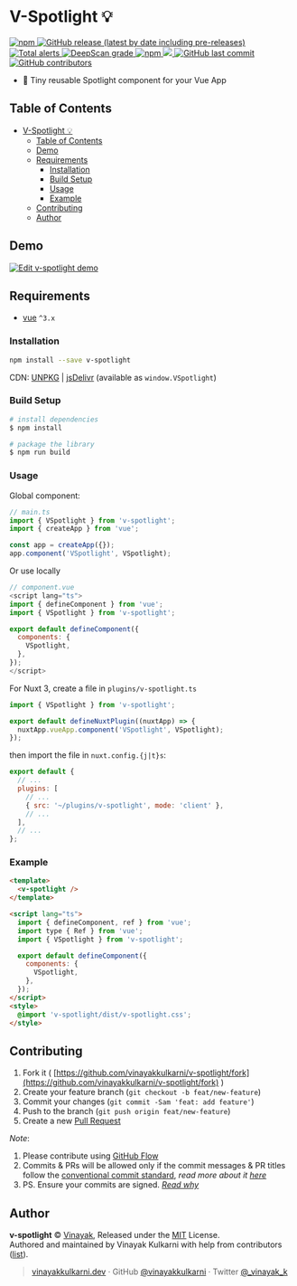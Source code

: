# V-Spotlight 💡

<a title="npm" href="https://www.npmjs.com/package/v-spotlight" rel="nofollow">
  <img alt="npm" src="https://img.shields.io/npm/v/v-spotlight?label=npm%40latest&logo=npm">
</a>
<a title="GitHub Release" href="https://github.com/vinayakkulkarni/v-spotlight/releases" rel="nofollow">
  <img alt="GitHub release (latest by date including pre-releases)" src="https://img.shields.io/github/v/release/vinayakkulkarni/v-spotlight?include_prereleases&logo=github">
</a>
<a title="CI Status" href="https://github.com/vinayakkulkarni/v-spotlight/actions?query=workflow%3Aci" rel="nofollow">
  <img alt="Total alerts" src="https://github.com/vinayakkulkarni/v-spotlight/workflows/ci/badge.svg">
</a>
<a title="DeepScan Grade" href="https://deepscan.io/dashboard#view=project&tid=9055&pid=25872&bid=815803">
  <img src="https://deepscan.io/api/teams/9055/projects/25872/branches/815803/badge/grade.svg" alt="DeepScan grade">
</a>
<a title="downloads" href="http://npm-stat.com/charts.html?package=v-spotlight" rel="nofollow">
  <img alt="npm" src="https://img.shields.io/npm/dm/v-spotlight">
</a>
<a title="deploy" href="https://github.com/algolia/shipjs" rel="nofollow">
  <img src="https://img.shields.io/badge/deploy-🛳%20Ship.js-blue?style=flat" />
</a>
<a title="Last Commit" href="https://github.com/vinayakkulkarni/v-spotlight/commits/main" rel="nofollow">
  <img alt="GitHub last commit" src="https://img.shields.io/github/last-commit/vinayakkulkarni/v-spotlight">
</a>
<a title="Contributors" href="https://github.com/vinayakkulkarni/v-spotlight/graphs/contributors" rel="nofollow">
  <img alt="GitHub contributors" src="https://img.shields.io/github/contributors/vinayakkulkarni/v-spotlight">
</a>


* 🔦 Tiny reusable Spotlight component for your Vue App

## Table of Contents

- [V-Spotlight 💡](#v-spotlight-)
  - [Table of Contents](#table-of-contents)
  - [Demo](#demo)
  - [Requirements](#requirements)
    - [Installation](#installation)
    - [Build Setup](#build-setup)
    - [Usage](#usage)
    - [Example](#example)
  - [Contributing](#contributing)
  - [Author](#author)

## Demo

[![Edit v-spotlight demo](https://developer.stackblitz.com/img/open_in_stackblitz.svg)](https://stackblitz.com/edit/v-spotlight?file=src/App.vue)

## Requirements

- [vue](https://vuejs.org/) `^3.x`

### Installation

```sh
npm install --save v-spotlight
```

CDN: [UNPKG](https://unpkg.com/v-spotlight/dist/) | [jsDelivr](https://cdn.jsdelivr.net/npm/v-spotlight/dist/) (available as `window.VSpotlight`)

### Build Setup

```bash
# install dependencies
$ npm install

# package the library
$ npm run build
```

### Usage

Global component:

```js
// main.ts
import { VSpotlight } from 'v-spotlight';
import { createApp } from 'vue';

const app = createApp({});
app.component('VSpotlight', VSpotlight);
```

Or use locally

```js
// component.vue
<script lang="ts">
import { defineComponent } from 'vue';
import { VSpotlight } from 'v-spotlight';

export default defineComponent({
  components: {
    VSpotlight,
  },
});
</script>
```

For Nuxt 3, create a file in `plugins/v-spotlight.ts`

```js
import { VSpotlight } from 'v-spotlight';

export default defineNuxtPlugin((nuxtApp) => {
  nuxtApp.vueApp.component('VSpotlight', VSpotlight);
});
```

then import the file in `nuxt.config.{j|t}s`:

```js
export default {
  // ...
  plugins: [
    // ...
    { src: '~/plugins/v-spotlight', mode: 'client' },
    // ...
  ],
  // ...
};
```

### Example

```html
<template>
  <v-spotlight />
</template>

<script lang="ts">
  import { defineComponent, ref } from 'vue';
  import type { Ref } from 'vue';
  import { VSpotlight } from 'v-spotlight';

  export default defineComponent({
    components: {
      VSpotlight,
    },
  });
</script>
<style>
  @import 'v-spotlight/dist/v-spotlight.css';
</style>
```

## Contributing

1. Fork it ( [https://github.com/vinayakkulkarni/v-spotlight/fork](https://github.com/vinayakkulkarni/v-spotlight/fork) )
2. Create your feature branch (`git checkout -b feat/new-feature`)
3. Commit your changes (`git commit -Sam 'feat: add feature'`)
4. Push to the branch (`git push origin feat/new-feature`)
5. Create a new [Pull Request](https://github.com/vinayakkulkarni/v-spotlight/compare)

_Note_:

1. Please contribute using [GitHub Flow](https://web.archive.org/web/20191104103724/https://guides.github.com/introduction/flow/)
2. Commits & PRs will be allowed only if the commit messages & PR titles follow the [conventional commit standard](https://www.conventionalcommits.org/), _read more about it [here](https://github.com/conventional-changelog/commitlint/tree/master/%40commitlint/config-conventional#type-enum)_
3. PS. Ensure your commits are signed. _[Read why](https://withblue.ink/2020/05/17/how-and-why-to-sign-git-commits.html)_

## Author

**v-spotlight** &copy; [Vinayak](https://vinayakkulkarni.dev), Released under the [MIT](./LICENSE) License.<br>
Authored and maintained by Vinayak Kulkarni with help from contributors ([list](https://github.com/vinayakkulkarni/v-spotlight/contributors)).

> [vinayakkulkarni.dev](https://vinayakkulkarni.dev) · GitHub [@vinayakkulkarni](https://github.com/vinayakkulkarni) · Twitter [@\_vinayak_k](https://twitter.com/_vinayak_k)
